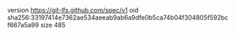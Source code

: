 version https://git-lfs.github.com/spec/v1
oid sha256:33197414e7362ae534aeeab9ab6a9dfe0b5ca74b04f304805f592bcf667a5a99
size 485
